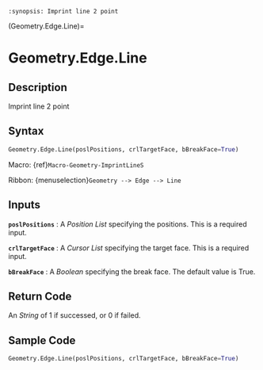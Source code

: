 ```{module} Geometry.Edge.Line()
:synopsis: Imprint line 2 point
```

(Geometry.Edge.Line)=

# Geometry.Edge.Line

## Description

Imprint line 2 point

## Syntax

```python
Geometry.Edge.Line(poslPositions, crlTargetFace, bBreakFace=True)
```

Macro: {ref}`Macro-Geometry-ImprintLineS`

Ribbon: {menuselection}`Geometry --> Edge --> Line`

## Inputs

**`poslPositions`**
: A _Position List_ specifying the positions. This is a required input.

**`crlTargetFace`**
: A _Cursor List_ specifying the target face. This is a required input.

**`bBreakFace`**
: A _Boolean_ specifying the break face. The default value is True.

## Return Code

An _String_ of 1 if successed, or 0 if failed.

## Sample Code

```python
Geometry.Edge.Line(poslPositions, crlTargetFace, bBreakFace=True)
```
